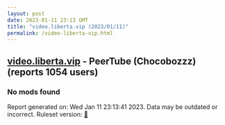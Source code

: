 ```yaml
---
layout: post
date: 2023-01-11 23:13 GMT
title: "video.liberta.vip (2023/01/11)"
permalink: /video-liberta-vip.html
---
```



## [video.liberta.vip](https://video.liberta.vip) - PeerTube (Chocobozzz) (reports 1054 users)

### No mods found

Report generated on: Wed Jan 11 23:13:41 2023. Data may be outdated or incorrect.
Ruleset version: [🧁](/version-cupcake)
